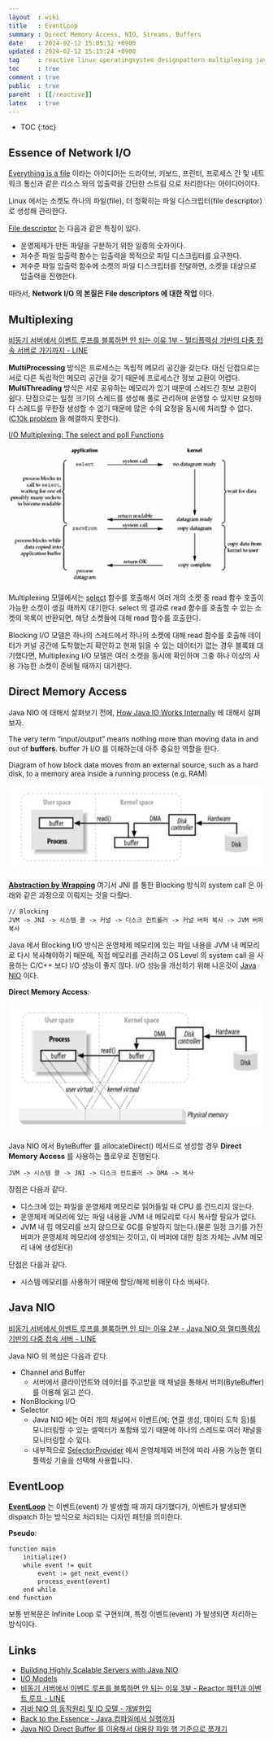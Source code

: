 ```yaml
---
layout  : wiki
title   : EventLoop
summary : Direct Memory Access, NIO, Streams, Buffers
date    : 2024-02-12 15:05:32 +0900
updated : 2024-02-12 15:15:24 +0900
tag     : reactive linux operatingsystem designpattern multiplexing java
toc     : true
comment : true
public  : true
parent  : [[/reactive]]
latex   : true
---
```

* TOC
{:toc}

## Essence of Network I/O

[Everything is a file](https://en.wikipedia.org/wiki/Everything_is_a_file) 이라는 아이디어는 드라이브, 키보드, 프린터, 프로세스 간 및 네트워크 통신과 같은 리소스 와의 입출력을 간단한 스트림 으로 처리한다는 아이디어이다.

Linux 에서는 소켓도 하나의 파일(file), 더 정확히는 파일 디스크립터(file descriptor)로 생성해 관리한다.

[File descriptor](https://en.wikipedia.org/wiki/File_descriptor) 는 다음과 같은 특징이 있다.

- 운영체제가 만든 파일을 구분하기 위한 일종의 숫자이다.
- 저수준 파일 입출력 함수는 입출력을 목적으로 파일 디스크립터를 요구한다.
- 저수준 파일 입출력 함수에 소켓의 파일 디스크립터를 전달하면, 소켓을 대상으로 입출력을 진행한다.

따라서, __Network I/O 의 본질은 File descriptors 에 대한 작업__ 이다.

## Multiplexing

[비동기 서버에서 이벤트 루프를 블록하면 안 되는 이유 1부 - 멀티플렉싱 기반의 다중 접속 서버로 가기까지 - LINE](https://engineering.linecorp.com/ko/blog/do-not-block-the-event-loop-part1)

__MultiProcessing__ 방식은 프로세스는 독립적 메모리 공간을 갖는다. 대신 단점으로는 서로 다른 독립적인 메모리 공간을 갖기 때문에 프로세스간 정보 교환이 어렵다.
__MultiThreading__ 방식은 서로 공유하는 메모리가 있기 때문에 스레드간 정보 교환이 쉽다. 단점으로는 일정 크기의 스레드를 생성해 풀로 관리하며 운영할 수 있지만 요청마다 스레드를 무한정 생성할 수 없기 때문에 많은 수의 요청을 동시에 처리할 수 없다. ([C10k problem](https://en.wikipedia.org/wiki/C10k_problem) 을 해결하지 못한다).

[I/O Multiplexing: The select and poll Functions](https://notes.shichao.io/unp/ch6/)

![](/resource/wiki/reactive-eventloop/iomultiplexing.png)

Multiplexing 모델에서는 [select](https://en.wikipedia.org/wiki/Select_(Unix)) 함수를 호출해서 여러 개의 소켓 중 read 함수 호출이 가능한 소켓이 생길 때까지 대기한다. select 의 결과로 read 함수를 호출할 수 있는 소켓의 목록이 반환되면, 해당 소켓들에 대해 read 함수를 호출한다.

Blocking I/O 모델은 하나의 스레드에서 하나의 소켓에 대해 read 함수를 호출해 데이터가 커널 공간에 도착했는지 확인하고 현재 읽을 수 있는 데이터가 없는 경우 블록돼 대기했다면, Multiplexing I/O 모델은 여러 소켓을 동시에 확인하며 그중 하나 이상의 사용 가능한 소켓이 준비될 때까지 대기한다.

## Direct Memory Access

Java NIO 에 대해서 살펴보기 전에, [How Java IO Works Internally](https://howtodoinjava.com/java/io/how-java-io-works-internally/) 에 대해서 살펴보자.

The very term “input/output” means nothing more than moving data in and out of __buffers__. buffer 가 I/O 를 이해하는데 아주 중요한 역할을 한다.

Diagram of how block data moves from an external source, such as a hard disk, to a memory area inside a running process (e.g. RAM)

![](/resource/wiki/reactive-eventloop/harddisk-to-memory.png)

__[Abstraction by Wrapping](https://baekjungho.github.io/wiki/java/java-abstraction-by-wrapping/)__ 여기서 JNI 를 통한 Blocking 방식의 system call 은 아래와 같은 과정으로 이뤄지는 것을 다뤘다.

```
// Blocking
JVM -> JNI -> 시스템 콜 -> 커널 -> 디스크 컨트롤러 -> 커널 버퍼 복사 -> JVM 버퍼 복사
```

Java 에서 Blocking I/O 방식은 운영체제 메모리에 있는 파일 내용을 JVM 내 메모리로 다시 복사해야하기 때문에, 직접 메모리를 관리하고 OS Level 의 system call 을 사용하는 C/C++ 보다 I/O 성능이 좋지 않다.
I/O 성능을 개선하기 위해 나온것이 [Java NIO](https://docs.oracle.com/javase/8/docs/api/java/nio/package-summary.html) 이다.

__Direct Memory Access__:

![](/resource/wiki/reactive-eventloop/dma.png)

Java NIO 에서 ByteBuffer 를 allocateDirect() 메서드로 생성할 경우 __Direct Memory Access__ 를 사용하는 플로우로 진행된다.

```
JVM -> 시스템 콜 -> JNI -> 디스크 컨트롤러 -> DMA -> 복사
```

장점은 다음과 같다.

- 디스크에 있는 파일을 운영체제 메모리로 읽어들일 때 CPU 를 건드리지 않는다.
- 운영체제 메모리에 있는 파일 내용을 JVM 내 메모리로 다시 복사할 필요가 없다.
- JVM 내 힙 메모리를 쓰지 않으므로 GC를 유발하지 않는다.(물론 일정 크기를 가진 버퍼가 운영체제 메모리에 생성되는 것이고, 이 버퍼에 대한 참조 자체는 JVM 메모리 내에 생성된다)

단점은 다음과 같다.

- 시스템 메모리를 사용하기 때문에 할당/해제 비용이 다소 비싸다.

## Java NIO

[비동기 서버에서 이벤트 루프를 블록하면 안 되는 이유 2부 - Java NIO 와 멀티플렉싱 기반의 다중 접속 서버 - LINE](https://engineering.linecorp.com/ko/blog/do-not-block-the-event-loop-part2)

Java NIO 의 핵심은 다음과 같다.

- Channel and Buffer
  - 서버에서 클라이언트와 데이터를 주고받을 때 채널을 통해서 버퍼(ByteBuffer)를 이용해 읽고 쓴다.
- NonBlocking I/O
- Selector
  - Java NIO 에는 여러 개의 채널에서 이벤트(예: 연결 생성, 데이터 도착 등)를 모니터링할 수 있는 셀렉터가 포함돼 있기 때문에 하나의 스레드로 여러 채널을 모니터링할 수 있다.
  - 내부적으로 [SelectorProvider](https://docs.oracle.com/javase/7/docs/api/java/nio/channels/spi/SelectorProvider.html) 에서 운영체제와 버전에 따라 사용 가능한 멀티플렉싱 기술을 선택해 사용합니다.


## EventLoop

__[EventLoop](https://en.wikipedia.org/wiki/Event_loop)__ 는 이벤트(event) 가 발생할 때 까지 대기했다가, 이벤트가 발생되면 dispatch 하는 방식으로 처리되는 디자인 패턴을 의미한다.

__Pseudo__:

```
function main
    initialize()
    while event != quit
        event := get_next_event()
        process_event(event)
    end while
end function
```

보통 반복문은 Infinite Loop 로 구현되며, 특정 이벤트(event) 가 발생되면 처리하는 방식이다.

## Links

- [Building Highly Scalable Servers with Java NIO](https://zoo.cs.yale.edu/classes/cs434/cs434-2021-fall/programming/examples-java-socket/examples/Async2/ONJava.pdf)
- [I/O Models](https://rickhw.github.io/2019/02/27/ComputerScience/IO-Models/)
- [비동기 서버에서 이벤트 루프를 블록하면 안 되는 이유 3부 - Reactor 패턴과 이벤트 루프 - LINE](https://engineering.linecorp.com/ko/blog/do-not-block-the-event-loop-part3)
- [자바 NIO 의 동작원리 및 IO 모델 - 개발한입](https://brewagebear.github.io/fundamental-nio-and-io-models/)
- [Back to the Essence - Java 컴파일에서 실행까지](https://homoefficio.github.io/2019/01/31/Back-to-the-Essence-Java-%EC%BB%B4%ED%8C%8C%EC%9D%BC%EC%97%90%EC%84%9C-%EC%8B%A4%ED%96%89%EA%B9%8C%EC%A7%80-1/)
- [Java NIO Direct Buffer 를 이용해서 대용량 파일 행 기준으로 쪼개기](https://homoefficio.github.io/2019/02/27/Java-NIO-Direct-Buffer%EB%A5%BC-%EC%9D%B4%EC%9A%A9%ED%95%B4%EC%84%9C-%EB%8C%80%EC%9A%A9%EB%9F%89-%ED%8C%8C%EC%9D%BC-%ED%96%89-%EA%B8%B0%EC%A4%80%EC%9C%BC%EB%A1%9C-%EC%AA%BC%EA%B0%9C%EA%B8%B0/)